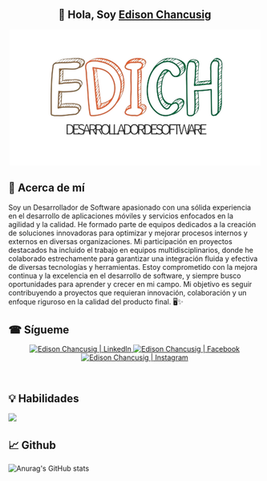<h2 align="center">
👋 Hola, Soy <a href="https://edisonchancusig.vercel.app/" target="_blank" rel="noreferrer">Edison Chancusig</a> 
</h2>
<p align="center">
  <a href="#" target="_blank" rel="noreferrer"><img src="logo.png" alt="my banner"></a>
</p>

## 🚀 Acerca de mí

<p>
Soy un Desarrollador de Software apasionado con una sólida experiencia en el desarrollo de aplicaciones móviles y servicios enfocados en la agilidad y la calidad. He formado parte de equipos dedicados a la creación de soluciones innovadoras para optimizar y mejorar procesos internos y externos en diversas organizaciones. Mi participación en proyectos destacados ha incluido el trabajo en equipos multidisciplinarios, donde he colaborado estrechamente para garantizar una integración fluida y efectiva de diversas tecnologías y herramientas. Estoy comprometido con la mejora continua y la excelencia en el desarrollo de software, y siempre busco oportunidades para aprender y crecer en mi campo. Mi objetivo es seguir contribuyendo a proyectos que requieran innovación, colaboración y un enfoque riguroso en la calidad del producto final. 🖥✨

</p>

## ☎ Sígueme

<p align="center">
  <a href="https://www.linkedin.com/in/edison-javier-chancusig-palacios-2417a4255">
    <img src="https://img.shields.io/badge/LinkedIn-%230A66C2.svg?style=for-the-badge&logo=linkedin&logoColor=white" alt="Edison Chancusig | LinkedIn"/>
  </a>
  <a href="https://www.facebook.com/javier.chancusig.5/">
    <img src="https://img.shields.io/badge/Facebook-%231877F2.svg?style=for-the-badge&logo=Facebook&logoColor=white" alt="Edison Chancusig | Facebook"/>
  </a>
  <a href="https://www.instagram.com/edijavch/">
    <img src="https://img.shields.io/badge/Instagram-E4405F?style=for-the-badge&logo=instagram&logoColor=white" alt="Edison Chancusig | Instagram"/>
  </a>
</p>
<br>


## 💡 Habilidades

<div>
  <p align="">
      <img src="https://skillicons.dev/icons?i=api,azure,devops,gcp,github,ml,linux,vercel,vm,androidstudio,figma,flutter,react,tailwindcss,apache,firebase,glassfish,java,mongodb,mysql,nginx,nodejs,oracle,postgres,python,sqlserver,spring,wildfly,xampp&perline=10" />

    
  </p> 
 
</div>

## 📈 Github

![Anurag's GitHub stats](https://github-readme-stats.vercel.app/api?username=JAVIERCH0905&show_icons=true&theme=dark)
